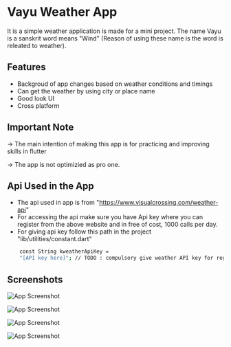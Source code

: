 # Vayu Weather App

It is a simple weather application is made for a mini project. The name Vayu is a sanskrit word means "Wind" (Reason of using these name is the word is releated to weather).
## Features

- Backgroud of app changes based on weather conditions and timings
- Can get the weather by using city or place name
- Good look UI 
- Cross platform


## Important Note

-> The main intention of making this app is for practicing and improving skills in flutter

-> The app is not optimizied as pro one.



## Api Used in the App

- The api used in app is from "https://www.visualcrossing.com/weather-api"
- For accessing the api make sure you have Api key where you can register from the above website and in free of cost, 1000 calls per day.
- For giving api key  follow this path in the project "lib/utilities/constant.dart" 

```bash
    const String kweatherApiKey =
    "[API key here]"; // TODO : compulsory give weather API key for registring visit visualcrossing website , it is free
```
## Screenshots

![App Screenshot](https://github.com/vijay2001-tech/Vayu-Weather-Application/blob/master/Screenshot_1635033463.png)

![App Screenshot](https://github.com/vijay2001-tech/Vayu-Weather-Application/blob/master/Screenshot_1634918380.png)

![App Screenshot](https://github.com/vijay2001-tech/Vayu-Weather-Application/blob/master/Screenshot_1634918422.png)

![App Screenshot](https://github.com/vijay2001-tech/Vayu-Weather-Application/blob/master/Screenshot_1634917672.png)



